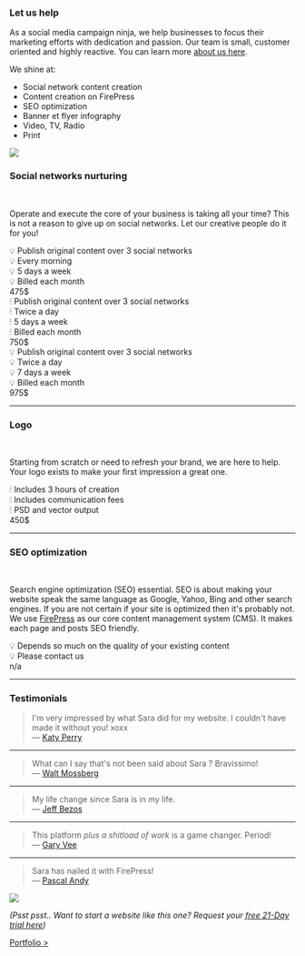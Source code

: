 ### Let us help

As a social media campaign ninja, we help businesses to focus their marketing efforts with dedication and passion. Our team is small, customer oriented and highly reactive. You can learn more [about us here](/news/about-us/).

We shine at:

- Social network content creation
- Content creation on FirePress
- SEO optimization
- Banner et flyer infography
- Video, TV, Radio
- Print

![](https://raw.githubusercontent.com/firepress-org/theme-assets/master/professional-services/martine-nadal/images/production.jpg)

### Social networks nurturing
<br>

Operate and execute the core of your business is taking all your time? This is not a reason to give up on social networks. Let our creative people do it for you!

<div class="grid">
    <div class="col-10-12 mobile-col-10-12">
        <div class="content">
💡 Publish original content over 3 social networks<br>
💡 Every morning<br>
💡 5 days a week<br>
💡 Billed each month
        </div>
    </div>
    <div class="col-2-12 mobile-col-2-12">
        <div class="content push-right">
475$
        </div>
    </div>
</div>

<div class="grid">
    <div class="col-10-12 mobile-col-10-12">
        <div class="content">
🕯 Publish original content over 3 social networks<br>
🕯 Twice a day<br>
🕯 5 days a week<br>
🕯 Billed each month
        </div>
    </div>
    <div class="col-2-12 mobile-col-2-12">
        <div class="content push-right">
750$
        </div>
    </div>
</div>

<div class="grid">
    <div class="col-10-12 mobile-col-10-12">
        <div class="content">
💡 Publish original content over 3 social networks<br>
💡 Twice a day<br>
💡 7 days a week<br>
💡 Billed each month
        </div>
    </div>
    <div class="col-2-12 mobile-col-2-12">
        <div class="content push-right">
975$
        </div>
    </div>
</div>

---

### Logo
<br>

Starting from scratch or need to refresh your brand, we are here to help. Your logo exists to make your first impression a great one.

<div class="grid">
    <div class="col-10-12 mobile-col-10-12">
        <div class="content">
🕯 Includes 3 hours of creation<br>
🕯 Includes communication fees<br>
🕯 PSD and vector output
        </div>
    </div>
    <div class="col-2-12 mobile-col-2-12">
        <div class="content push-right">
450$
        </div>
    </div>
</div>

---

### SEO optimization
<br>

Search engine optimization (SEO) essential. SEO is about making your website speak the same language as Google, Yahoo, Bing and other search engines. If you are not certain if your site is optimized then it's probably not. We use [FirePress](http://firepress.org/) as our core content management system (CMS). It makes each page and posts SEO friendly.

<div class="grid">
    <div class="col-10-12 mobile-col-10-12">
        <div class="content">
💡 Depends so much on the quality of your existing content<br>
💡 Please contact us
        </div>
    </div>
    <div class="col-2-12 mobile-col-2-12">
        <div class="content push-right">
n/a
        </div>
    </div>
</div>

---

### Testimonials

> I'm very impressed by what Sara did for my website. I couldn't have made it without you! xoxx<br>
— [Katy Perry](https://twitter.com/katyperry?ref_src=twsrc%5Egoogle%7Ctwcamp%5Eserp%7Ctwgr%5Eauthor) 

---

> What can I say that's not been said about Sara ? Bravissimo!<br>
— [Walt Mossberg](http://www.theverge.com/users/WaltMossberg)

---

> My life change since Sara is in my life.<br>
— [Jeff Bezos](https://www.linkedin.com/in/jeffrey-bezos-b2b351123)

---

> This platform *plus a shitload of work* is a game changer. Period!<br>
— [Gary Vee](https://www.facebook.com/gary/)

---

> Sara has nailed it with FirePress!<br>
— [Pascal Andy](http://pascalandy.com/)

![](https://raw.githubusercontent.com/firepress-org/theme-assets/master/professional-services/martine-nadal/images/animated-good-job.gif)

*(Psst psst.. Want to start a website like this one? Request your [free 21-Day trial here](http://firepress.org/blog/sign-up-for-your-free-21-day-trial-at-firepress/))*

<a href="/news/portfolio/" class="button button-block button-primary button-rounded">Portfolio ></a>